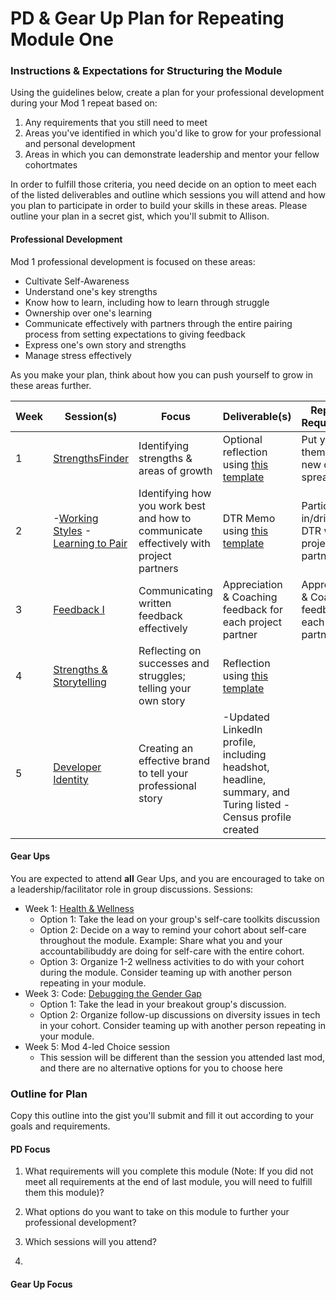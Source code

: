 # PD & Gear Up Plan for Repeating Module One

### Instructions & Expectations for Structuring the Module
Using the guidelines below, create a plan for your professional development during your Mod 1 repeat based on:

1. Any requirements that you still need to meet 
2. Areas you've identified in which you'd like to grow for your professional and personal development
3. Areas in which you can demonstrate leadership and mentor your fellow cohortmates

In order to fulfill those criteria, you need decide on an option to meet each of the listed deliverables and outline which sessions you will attend and how you plan to participate in order to build your skills in these areas. Please outline your plan in a secret gist, which you'll submit to Allison. 

#### Professional Development
Mod 1 professional development is focused on these areas:

* Cultivate Self-Awareness
* Understand one's key strengths
* Know how to learn, including how to learn through struggle
* Ownership over one's learning
* Communicate effectively with partners through the entire pairing process from setting expectations to giving feedback
* Express one's own story and strengths
* Manage stress effectively

As you make your plan, think about how you can push yourself to grow in these areas further.

| Week | Session(s)                                                                                                                                                                                                                                                | Focus                                                                                  | Deliverable(s)                                                                                                                                                     | Repeating Requirements                                    | Alternative Options                                                                                                                                              |
|------|-----------------------------------------------------------------------------------------------------------------------------------------------------------------------------------------------------------------------------------------------------------|----------------------------------------------------------------------------------------|--------------------------------------------------------------------------------------------------------------------------------------------------------------------|-----------------------------------------------------------|------------------------------------------------------------------------------------------------------------------------------------------------------------------|
| 1    | [StrengthsFinder](https://github.com/turingschool/career-development-curriculum/blob/master/module_one/intro_strengthsfinder_session.md)                                                                                                                  | Identifying strengths & areas of growth                                                | Optional reflection using [this template](https://github.com/turingschool/career-development-curriculum/blob/master/module_one/strengths_reflection_guidelines.md) | Put your SF themes in the new cohort spreadsheet          |                                                                                                                                                                  |
| 2    | -[Working Styles](https://github.com/turingschool/career-development-curriculum/blob/master/module_one/working_styles.md)   -[Learning to Pair](https://github.com/turingschool/career-development-curriculum/blob/master/module_one/learning_to_pair.md) | Identifying how you work best and how to communicate effectively with project partners | DTR Memo using [this template](https://github.com/turingschool/career-development-curriculum/blob/master/module_one/dtr_guidelines_memo.md)                        | Participate in/drive the DTR with project partners        | 1.                                                                                                                                                               |
| 3    | [Feedback I](https://github.com/turingschool/career-development-curriculum/blob/master/module_one/feedback_i.md)                                                                                                                                          | Communicating written feedback effectively                                             | Appreciation & Coaching feedback for each project partner                                                                                                          | Appreciation & Coaching feedback for each project partner | Same as required                                                                                                                                                 |
| 4    | [Strengths & Storytelling](https://github.com/turingschool/career-development-curriculum/blob/master/module_one/strengths_and_storytelling.md)                                                                                                            | Reflecting on successes and struggles; telling your own story                          | Reflection using [this template](https://github.com/turingschool/career-development-curriculum/blob/master/module_one/strengths_storytelling_reflection.md)        |                                                           | 1. Complete this [new reflection](https://github.com/turingschool/career-development-curriculum/blob/master/module_one/strengths_storytelling_follow-up.md)  2.  |
| 5    | [Developer Identity](https://github.com/turingschool/career-development-curriculum/blob/master/module_one/developer_identity.md)                                                                                                                          | Creating an effective brand to tell your professional story                            | -Updated LinkedIn profile, including headshot, headline, summary, and Turing listed  -Census profile created                                                       |                                                           |                                                                                                                                                                  |                                                                                                      
#### Gear Ups 
You are expected to attend **all** Gear Ups, and you are encouraged to take on a leadership/facilitator role in group discussions. Sessions:

* Week 1: [Health & Wellness](https://github.com/turingschool/gear-up/blob/master/Mod1_Week1_mental_health_101.md)
    * Option 1: Take the lead on your group's self-care toolkits discussion
    * Option 2: Decide on a way to remind your cohort about self-care throughout the module. Example: Share what you and your accountabilibuddy are doing for self-care with the entire cohort.
    * Option 3: Organize 1-2 wellness activities to do with your cohort during the module. Consider teaming up with another person repeating in your module. 
* Week 3: Code: [Debugging the Gender Gap](https://github.com/turingschool/gear-up/blob/master/Mod1_Week3_Code_debugging_compact_version.md)
     * Option 1: Take the lead in your breakout group's discussion.
     * Option 2: Organize follow-up discussions on diversity issues in tech in your cohort. Consider teaming up with another person repeating in your module.
* Week 5: Mod 4-led Choice session 
     * This session will be different than the session you attended last mod, and there are no alternative options for you to choose here
 
### Outline for Plan
Copy this outline into the gist you'll submit and fill it out according to your goals and requirements.

#### PD Focus

1. What requirements will you complete this module (Note: If you did not meet all requirements at the end of last module, you will need to fulfill them this module)?

2. What options do you want to take on this module to further your professional development?

3. Which sessions will you attend?

4. 

#### Gear Up Focus
